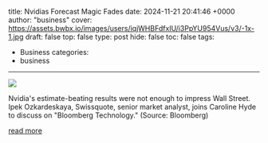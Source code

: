 title: Nvidias Forecast Magic Fades
date: 2024-11-21 20:41:46 +0000
author: "business"
cover: https://assets.bwbx.io/images/users/iqjWHBFdfxIU/i3PpYU954Vus/v3/-1x-1.jpg
draft: false
top: false
type: post
hide: false
toc: false
tags:
  - Business
categories:
  - business
---

![](https://assets.bwbx.io/images/users/iqjWHBFdfxIU/i3PpYU954Vus/v3/-1x-1.jpg)

Nvidia's estimate-beating results were not enough to impress Wall Street. Ipek Ozkardeskaya, Swissquote, senior market analyst, joins Caroline Hyde to discuss on "Bloomberg Technology." (Source: Bloomberg)

[read more](https://www.bloomberg.com/news/videos/2024-11-21/nvidia-s-forecast-magic-fades-video)
